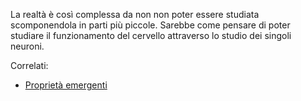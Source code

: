La realtà è così complessa da non non poter essere studiata scomponendola in parti più piccole. Sarebbe come pensare di poter studiare il funzionamento del cervello attraverso lo studio dei singoli neuroni.

Correlati:

* [Proprietà emergenti](/?q=Propriet%C3%A0+emergenti)
 
